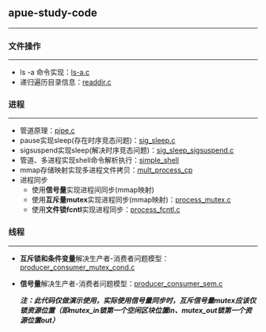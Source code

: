 ## apue-study-code

---

### 文件操作

---

* ls -a 命令实现：[ls-a.c](https://github.com/JakeLin0fly/apue-study-code/blob/master/ls-a.c)
* 递归遍历目录信息：[readdir.c](https://github.com/JakeLin0fly/apue-study-code/blob/master/readdir.c)

### 进程

---

* 管道原理：[pipe.c](https://github.com/JakeLin0fly/apue-study-code/blob/master/pipe.c)
* pause实现sleep(存在时序竞态问题)：[sig_sleep.c](https://github.com/JakeLin0fly/apue-study-code/blob/master/sig_sleep.c)
* sigsuspend实现sleep(解决时序竞态问题)：[sig_sleep_sigsuspend.c](https://github.com/JakeLin0fly/apue-study-code/blob/master/sig_sleep_sigsuspend.c)
* 管道、多进程实现shell命令解析执行：[simple_shell](https://github.com/JakeLin0fly/apue-study-code/tree/master/simple_shell)
* mmap存储映射实现多进程文件拷贝：[mult_process_cp](https://github.com/JakeLin0fly/apue-study-code/tree/master/mult_process_cp)
* 进程同步
  * 使用**信号量**实现进程间同步(mmap映射)
  * 使用**互斥量mutex**实现进程同步(mmap映射)：[process_mutex.c](https://github.com/JakeLin0fly/apue-study-code/blob/master/process_mutex.c)
  * 使用**文件锁fcntl**实现进程同步：[process_fcntl.c](https://github.com/JakeLin0fly/apue-study-code/blob/master/process_fcntl.c)

### 线程

---

* **互斥锁和条件变量**解决生产者-消费者问题模型：[producer_consumer_mutex_cond.c](https://github.com/JakeLin0fly/apue-study-code/blob/master/producer_consumer_mutex_cond.c)

* **信号量**解决生产者-消费者问题模型：[producer_consumer_sem.c](https://github.com/JakeLin0fly/apue-study-code/blob/master/producer_consumer_sem.c)

  ***注：此代码仅做演示使用，实际使用信号量同步时，互斥信号量mutex应该仅锁资源位置（即mutex_in锁第一个空闲区块位置in、mutex_out锁第一个资源位置out）***